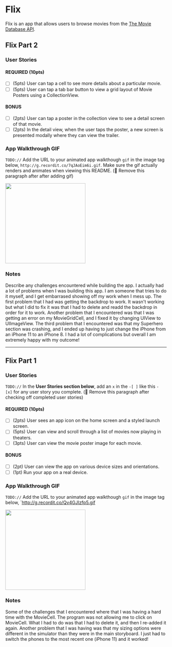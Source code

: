 # Flix

Flix is an app that allows users to browse movies from the [The Movie Database API](http://docs.themoviedb.apiary.io/#).

## Flix Part 2

### User Stories

#### REQUIRED (10pts)
- [ ] (5pts) User can tap a cell to see more details about a particular movie.
- [ ] (5pts) User can tap a tab bar button to view a grid layout of Movie Posters using a CollectionView.

#### BONUS
- [ ] (2pts) User can tap a poster in the collection view to see a detail screen of that movie.
- [ ] (2pts) In the detail view, when the user taps the poster, a new screen is presented modally where they can view the trailer.

### App Walkthrough GIF
`TODO://` Add the URL to your animated app walkthough `gif` in the image tag below, `http://g.recordit.co/7qJAoEim6i.gif`. Make sure the gif actually renders and animates when viewing this README. (🚫 Remove this paragraph after after adding gif)

<img src="http://g.recordit.co/7qJAoEim6i.gif" width=250><br>

### Notes
Describe any challenges encountered while building the app.
I actually had a lot of problems when I was building this app. I am someone that tries to do it myself, and I get embarrased showing off my work when I mess up. The first problem that I had was getting the backdrop to work. It wasn't working but what I did to fix it was that I had to delete and readd the backdrop in order for it to work. Another problem that I encountered was that I was getting an error on my MovieGridCell, and I fixed it by changing UIView to UIImageView. The third problem that I encountered was that my Superhero section was crashing, and I ended up having to just change the iPhone from an iPhone 11 to an iPhone 8. I had a lot of complications but overall I am extremely happy with my outcome!

---

## Flix Part 1

### User Stories
`TODO://` In the **User Stories section below**, add an `x` in the `-[ ]` like this `- [x]` for any user story you complete. (🚫 Remove this paragraph after checking off completed user stories)

#### REQUIRED (10pts)
- [ ] (2pts) User sees an app icon on the home screen and a styled launch screen.
- [ ] (5pts) User can view and scroll through a list of movies now playing in theaters.
- [ ] (3pts) User can view the movie poster image for each movie.

#### BONUS
- [ ] (2pt) User can view the app on various device sizes and orientations.
- [ ] (1pt) Run your app on a real device.

### App Walkthrough GIF
`TODO://` Add the URL to your animated app walkthough `gif` in the image tag below, `http://g.recordit.co/Qv4GJIzfp5.gif

<img src="http://g.recordit.co/Qv4GJIzfp5.gif" width=250><br>

### Notes
Some of the challenges that I encountered where that I was having a hard time with the MovieCell. The program was not allowing me to click on MovieCell. What I had to do was that I had to delete it, and then I re-added it again. 
Another problem that I was having was that my sizing options were different in the simulator than they were in the main storyboard. I just had to switch the phones to the most recent one (iPhone 11) and it worked! 
